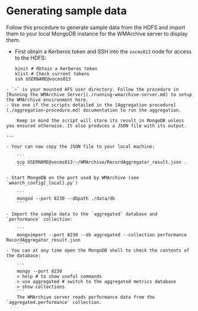 # Generating sample data

Follow this procedure to generate sample data from the HDFS and import them to your local MongoDB instance for the WMArchive server to display them.

- First obtain a Kerberos token and SSH into the `vocms013` node for access to the HDFS:

  ```
  kinit # Obtain a Kerberos token
  klist # Check current tokens
  ssh USERNAME@vocms013
```
- `~` is your mounted AFS user directory. Follow the procedure in [Running the WMArchive Server](./running-wmarchive-server.md) to setup the WMArchive environment here.
- Use one if the scripts detailed in the [Aggregation procedure](./aggregation-procedure.md) documentation to run the aggregation.

	Keep in mind the script will store its result in MongoDB unless you ensured otherwise. It also produces a JSON file with its output.

---

- Your can now copy the JSON file to your local machine:

	```
	scp USERNAME@vocms013:~/WMArchive/RecordAggregator_result.json .
	```

- Start MongoDB on the port used by WMArchive (see `wmarch_config[_local].py`)

	```
	mongod --port 8230 --dbpath ./data/db
	```

- Import the sample data to the `aggregated` database and `performance` collection:

	```
	mongoimport --port 8230 --db aggregated --collection performance RecordAggregator_result.json
	```
- You can at any time open the MongoDB shell to check the contents of the database:

	```
	mongo --port 8230
	> help # to show useful commands
	> use aggregated # switch to the aggregated metrics database
	> show collections
	```
	The WMArchive server reads performance data from the `aggregated.performance` collection.
